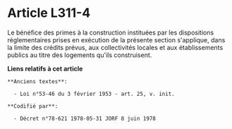 # Article L311-4

Le bénéfice des primes à la construction instituées par les dispositions réglementaires prises en exécution de la présente
section s'applique, dans la limite des crédits prévus, aux collectivités locales et aux établissements publics au titre des
logements qu'ils construisent.

**Liens relatifs à cet article**

	**Anciens textes**:

	  - Loi n°53-46 du 3 février 1953 - art. 25, v. init.

	**Codifié par**:

	  - Décret n°78-621 1978-05-31 JORF 8 juin 1978

